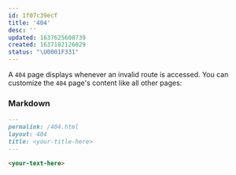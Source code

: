 ```yaml
---
id: 1f07c39ecf
title: '404'
desc: ''
updated: 1637625608739
created: 1637182126029
status: "\U0001F331"
---
```


A `404` page displays whenever an invalid route is accessed. You can customize the `404` page's content like all other pages:

### Markdown

```markdown
---
permalink: /404.html
layout: 404
title: <your-title-here>
---

<your-text-here>
```

